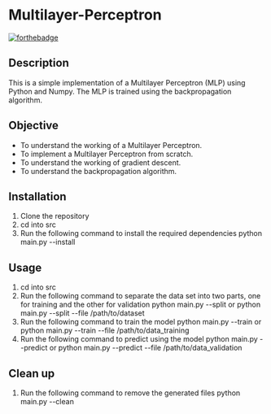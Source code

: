 # Multilayer-Perceptron
[![forthebadge](https://forthebadge.com/images/badges/made-with-python.svg)](https://forthebadge.com)

## Description
This is a simple implementation of a Multilayer Perceptron (MLP) using Python and Numpy. The MLP is trained using the backpropagation algorithm. 

## Objective
- To understand the working of a Multilayer Perceptron.
- To implement a Multilayer Perceptron from scratch.
- To understand the working of gradient descent.
- To understand the backpropagation algorithm.

## Installation
1. Clone the repository
2. cd into src
3. Run the following command to install the required dependencies
   python main.py --install

## Usage
1. cd into src
2. Run the following command to separate the data set into two parts, one for training and
   the other for validation
   python main.py --split or python main.py --split --file /path/to/dataset
3. Run the following command to train the model
   python main.py --train or python main.py --train --file /path/to/data_training
4. Run the following command to predict using the model
   python main.py --predict or python main.py --predict --file /path/to/data_validation

## Clean up
1. Run the following command to remove the generated files
   python main.py --clean